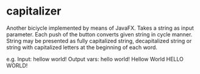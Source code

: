 # capitalizer
Another biciycle implemented by means of JavaFX.
Takes a string as input parameter. Each push of the button converts given string in cycle manner. String may be presented as fully capitalized string, decapitalized string or string with capitalized letters at the beginning of each word.

e.g.
Input:
  hellow world!
Output vars:
  hello world!
  Hellow World
  HELLO WORLD!

